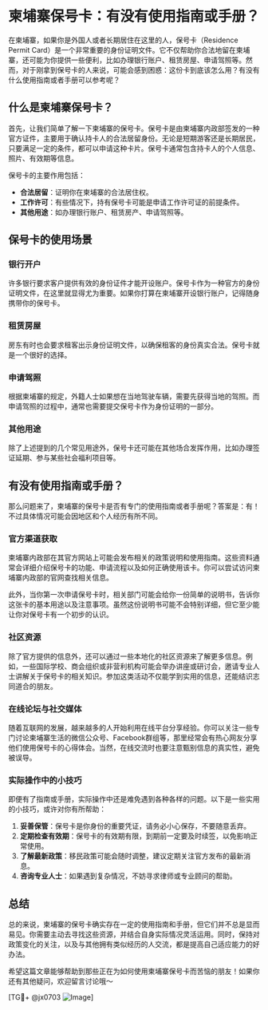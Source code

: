 # 柬埔寨保号卡：有没有使用指南或手册？

在柬埔寨，如果你是外国人或者长期居住在这里的人，保号卡（Residence Permit Card）是一个非常重要的身份证明文件。它不仅帮助你合法地留在柬埔寨，还可能为你提供一些便利，比如办理银行账户、租赁房屋、申请驾照等。然而，对于刚拿到保号卡的人来说，可能会感到困惑：这份卡到底该怎么用？有没有什么使用指南或者手册可以参考呢？

## 什么是柬埔寨保号卡？

首先，让我们简单了解一下柬埔寨的保号卡。保号卡是由柬埔寨内政部签发的一种官方证件，主要用于确认持卡人的合法居留身份。无论是短期游客还是长期居民，只要满足一定的条件，都可以申请这种卡片。保号卡通常包含持卡人的个人信息、照片、有效期等信息。

保号卡的主要作用包括：

- **合法居留**：证明你在柬埔寨的合法居住权。
- **工作许可**：有些情况下，持有保号卡可能是申请工作许可证的前提条件。
- **其他用途**：如办理银行账户、租赁房产、申请驾照等。

## 保号卡的使用场景

### 银行开户
许多银行要求客户提供有效的身份证件才能开设账户。保号卡作为一种官方的身份证明文件，在这里就显得尤为重要。如果你打算在柬埔寨开设银行账户，记得随身携带你的保号卡。

### 租赁房屋
房东有时也会要求租客出示身份证明文件，以确保租客的身份真实合法。保号卡就是一个很好的选择。

### 申请驾照
根据柬埔寨的规定，外籍人士如果想在当地驾驶车辆，需要先获得当地的驾照。而申请驾照的过程中，通常也需要提交保号卡作为身份证明的一部分。

### 其他用途
除了上述提到的几个常见用途外，保号卡还可能在其他场合发挥作用，比如办理签证延期、参与某些社会福利项目等。

## 有没有使用指南或手册？

那么问题来了，柬埔寨的保号卡是否有专门的使用指南或者手册呢？答案是：有！不过具体情况可能会因地区和个人经历有所不同。

### 官方渠道获取
柬埔寨内政部在其官方网站上可能会发布相关的政策说明和使用指南。这些资料通常会详细介绍保号卡的功能、申请流程以及如何正确使用该卡。你可以尝试访问柬埔寨内政部的官网查找相关信息。

此外，当你第一次申请保号卡时，相关部门可能会给你一份简单的说明书，告诉你这张卡的基本用途以及注意事项。虽然这份说明书可能不会特别详细，但它至少能让你对保号卡有一个初步的认识。

### 社区资源
除了官方提供的信息外，还可以通过一些本地化的社区资源来了解更多信息。例如，一些国际学校、商会组织或非营利机构可能会举办讲座或研讨会，邀请专业人士讲解关于保号卡的相关知识。参加这类活动不仅能学到实用的信息，还能结识志同道合的朋友。

### 在线论坛与社交媒体
随着互联网的发展，越来越多的人开始利用在线平台分享经验。你可以关注一些专门讨论柬埔寨生活的微信公众号、Facebook群组等，那里经常会有热心网友分享他们使用保号卡的心得体会。当然，在线交流时也要注意甄别信息的真实性，避免被误导。

### 实际操作中的小技巧
即便有了指南或手册，实际操作中还是难免遇到各种各样的问题。以下是一些实用的小技巧，或许对你有所帮助：

1. **妥善保管**：保号卡是你身份的重要凭证，请务必小心保存，不要随意丢弃。
2. **定期检查有效期**：保号卡的有效期有限，到期前一定要及时续签，以免影响正常使用。
3. **了解最新政策**：移民政策可能会随时调整，建议定期关注官方发布的最新消息。
4. **咨询专业人士**：如果遇到复杂情况，不妨寻求律师或专业顾问的帮助。

## 总结

总的来说，柬埔寨的保号卡确实存在一定的使用指南和手册，但它们并不总是显而易见。你需要主动去寻找这些资源，并结合自身实际情况灵活运用。同时，保持对政策变化的关注，以及与其他拥有类似经历的人交流，都是提高自己适应能力的好办法。

希望这篇文章能够帮助到那些正在为如何使用柬埔寨保号卡而苦恼的朋友！如果你还有其他疑问，欢迎留言讨论哦～

[TG💪+ @jx0703 ![Image](https://github.com/user-attachments/assets/dbca1d08-cadb-493c-b0ec-ad6f7a83f270)]